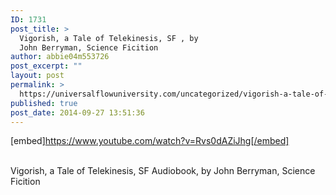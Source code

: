 ```yaml
---
ID: 1731
post_title: >
  Vigorish, a Tale of Telekinesis, SF , by
  John Berryman, Science Ficition
author: abbie04m553726
post_excerpt: ""
layout: post
permalink: >
  https://universalflowuniversity.com/uncategorized/vigorish-a-tale-of-telekinesis-sf-by-john-berryman-science-ficition/
published: true
post_date: 2014-09-27 13:51:36
---
```

[embed]https://www.youtube.com/watch?v=Rvs0dAZiJhg[/embed]</br></br>
<p>Vigorish, a Tale of Telekinesis, SF Audiobook, by John Berryman, Science Ficition</p>